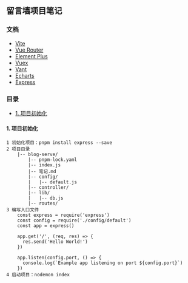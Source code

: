 ## 留言墙项目笔记

### 文档

- [Vite](https://vitejs.cn/vite5-cn/guide/)
- [Vue Router](https://router.vuejs.org/zh/guide/)
- [Element Plus](https://element-plus.org/zh-CN/#/zh-CN)
- [Vuex](https://vuex.vuejs.org/zh/)
- [Vant](https://vant-ui.github.io/vant/#/zh-CN)
- [Echarts](https://echarts.apache.org/zh/index.html)
- [Express](https://express.nodejs.cn/)

### 目录

* [1. 项目初始化](#1-项目初始化)

#### 1. 项目初始化

```
1 初始化项目：pnpm install express --save
2 项目目录
	|-- blog-serve/
		|-- pnpm-lock.yaml
		|-- index.js
		|-- 笔记.md
		|-- config/
		|	|-- default.js
		|-- controller/
		|-- lib/
		|	|-- db.js
		|-- routes/   
3 编写入口文件
    const express = require('express')
    const config = require('./config/default')
    const app = express()
    
    app.get('/', (req, res) => {
      res.send('Hello World!')
    })
    
    app.listen(config.port, () => {
      console.log(`Example app listening on port ${config.port}`)
    })
4 启动项目：nodemon index
```
